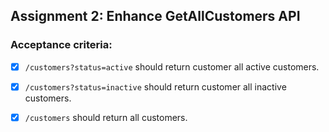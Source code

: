 ## Assignment 2: Enhance GetAllCustomers API 



### Acceptance criteria:

- [x] `/customers?status=active` should return customer all active customers. 
- [x] `/customers?status=inactive` should return customer all inactive customers. 
- [x] `/customers` should return all customers.

